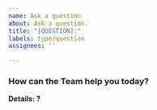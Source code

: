 ```yaml
---
name: Ask a question
about: Ask a question.
title: "[QUESTION]:"
labels: type/question
assignees: ''

---
```


### How can the Team help you today?

**Details: ?**
